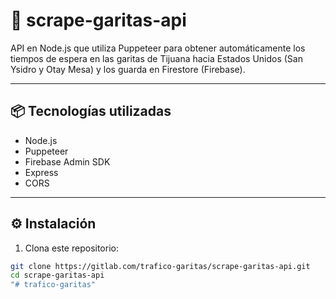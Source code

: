 # 🚦 scrape-garitas-api

API en Node.js que utiliza Puppeteer para obtener automáticamente los tiempos de espera en las garitas de Tijuana hacia Estados Unidos (San Ysidro y Otay Mesa) y los guarda en Firestore (Firebase).

---

## 📦 Tecnologías utilizadas

- Node.js
- Puppeteer
- Firebase Admin SDK
- Express
- CORS

---

## ⚙️ Instalación

1. Clona este repositorio:

```bash
git clone https://gitlab.com/trafico-garitas/scrape-garitas-api.git
cd scrape-garitas-api
"# trafico-garitas" 
